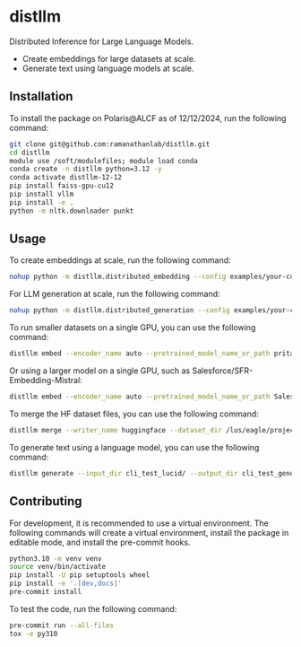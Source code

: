 # distllm
Distributed Inference for Large Language Models.
- Create embeddings for large datasets at scale.
- Generate text using language models at scale.

## Installation

To install the package on Polaris@ALCF as of 12/12/2024, run the following command:
```bash
git clone git@github.com:ramanathanlab/distllm.git
cd distllm
module use /soft/modulefiles; module load conda
conda create -n distllm python=3.12 -y
conda activate distllm-12-12
pip install faiss-gpu-cu12
pip install vllm
pip install -e .
python -m nltk.downloader punkt
```

## Usage
To create embeddings at scale, run the following command:
```bash
nohup python -m distllm.distributed_embedding --config examples/your-config.yaml &> nohup.out &
```

For LLM generation at scale, run the following command:
```bash
nohup python -m distllm.distributed_generation --config examples/your-config.yaml &> nohup.out &
```

To run smaller datasets on a single GPU, you can use the following command:
```bash
distllm embed --encoder_name auto --pretrained_model_name_or_path pritamdeka/S-PubMedBert-MS-MARCO --data_path /lus/eagle/projects/FoundEpidem/braceal/projects/metric-rag/data/parsed_pdfs/LUCID.small.test/parsed_pdfs --data_extension jsonl --output_path cli_test_lucid --dataset_name jsonl_chunk --batch_size 512 --chunk_batch_size 512 --buffer_size 4 --pooler_name mean --embedder_name semantic_chunk --writer_name huggingface --quantization --eval_mode
```

Or using a larger model on a single GPU, such as Salesforce/SFR-Embedding-Mistral:
```bash
distllm embed --encoder_name auto --pretrained_model_name_or_path Salesforce/SFR-Embedding-Mistral --data_path /lus/eagle/projects/FoundEpidem/braceal/projects/metric-rag/data/parsed_pdfs/LUCID.small.test/parsed_pdfs --data_extension jsonl --output_path cli_test_lucid_sfr_mistral --dataset_name jsonl_chunk --batch_size 16 --chunk_batch_size 2 --buffer_size 4 --pooler_name last_token --embedder_name semantic_chunk --writer_name huggingface --quantization --eval_mode
```

To merge the HF dataset files, you can use the following command:
```bash
distllm merge --writer_name huggingface --dataset_dir /lus/eagle/projects/FoundEpidem/braceal/projects/metric-rag/data/semantic_chunks/lit_covid_part2.PubMedBERT/embeddings --output_dir lit_covid_part2.PubMedBERT.merge
```

To generate text using a language model, you can use the following command:
```bash
distllm generate --input_dir cli_test_lucid/ --output_dir cli_test_generate --top_p 0.95
```

## Contributing

For development, it is recommended to use a virtual environment. The following commands will create a virtual environment, install the package in editable mode, and install the pre-commit hooks.
```bash
python3.10 -m venv venv
source venv/bin/activate
pip install -U pip setuptools wheel
pip install -e '.[dev,docs]'
pre-commit install
```
To test the code, run the following command:
```bash
pre-commit run --all-files
tox -e py310
```
